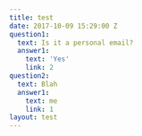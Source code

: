 ```yaml
---
title: test
date: 2017-10-09 15:29:00 Z
question1:
  text: Is it a personal email?
  answer1:
    text: 'Yes'
    link: 2
question2:
  text: Blah
  answer1:
    text: me
    link: 1
layout: test
---
```


